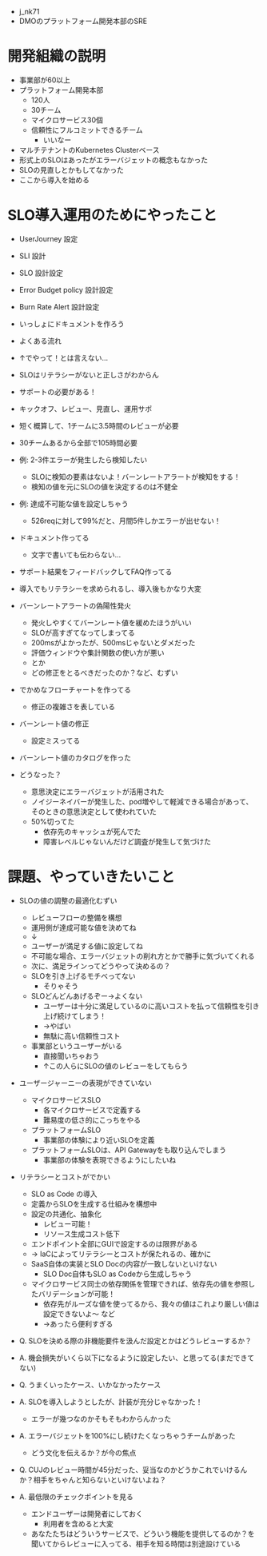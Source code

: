 - j_nk71
- DMOのプラットフォーム開発本部のSRE
# 開発組織の説明

- 事業部が60以上
- プラットフォーム開発本部
    - 120人
    - 30チーム
    - マイクロサービス30個
    - 信頼性にフルコミットできるチーム
        - いいなー
- マルチテナントのKubernetes Clusterベース
- 形式上のSLOはあったがエラーバジェットの概念もなかった
- SLOの見直しとかもしてなかった
- ここから導入を始める

# SLO導入運用のためにやったこと

- UserJourney 設定
- SLI 設計
- SLO 設計設定
- Error Budget policy 設計設定
- Burn Rate Alert 設計設定
- いっしょにドキュメントを作ろう
- よくある流れ

- ↑でやって！とは言えない...
- SLOはリテラシーがないと正しさがわからん
- サポートの必要がある！
- キックオフ、レビュー、見直し、運用サポ

- 短く概算して、1チームに3.5時間のレビューが必要
- 30チームあるから全部で105時間必要


- 例: 2-3件エラーが発生したら検知したい
    - SLOに検知の要素はないよ！バーンレートアラートが検知をする！
    - 検知の値を元にSLOの値を決定するのは不健全
- 例: 達成不可能な値を設定しちゃう
    - 526reqに対して99%だと、月間5件しかエラーが出せない！

- ドキュメント作ってる
    - 文字で書いても伝わらない...
- サポート結果をフィードバックしてFAQ作ってる
- 導入でもリテラシーを求められるし、導入後もかなり大変
- バーンレートアラートの偽陽性発火
    - 発火しやすくてバーンレート値を緩めたほうがいい
    - SLOが高すぎてなってしまってる
    - 200msがよかったが、500msじゃないとダメだった
    - 評価ウィンドウや集計関数の使い方が悪い
    - とか
    - どの修正をとるべきだったのか？など、むずい
- でかめなフローチャートを作ってる
    - 修正の複雑さを表している
- バーンレート値の修正
    - 設定ミスってる
- バーンレート値のカタログを作った
- どうなった？
    - 意思決定にエラーバジェットが活用された
    - ノイジーネイバーが発生した、pod増やして軽減できる場合があって、そのときの意思決定として使われていた
    - 50%切ってた
        - 依存先のキャッシュが死んでた
        - 障害レベルじゃないんだけど調査が発生して気づけた

# 課題、やっていきたいこと

- SLOの値の調整の最適化むずい
    - レビューフローの整備を構想
    - 運用側が達成可能な値を決めてね
    - ↓
    - ユーザーが満足する値に設定してね
    - 不可能な場合、エラーバジェットの削れ方とかで勝手に気づいてくれる
    - 次に、満足ラインってどうやって決めるの？
    - SLOを引き上げるモチベってない
        - そりゃそう
    - SLOどんどんあげるぞー→よくない
        - ユーザーは十分に満足しているのに高いコストを払って信頼性を引き上げ続けてしまう！
        - →やばい
        - 無駄に高い信頼性コスト
    - 事業部というユーザーがいる
        - 直接聞いちゃおう
        - ↑この人らにSLOの値のレビューをしてもらう
- ユーザージャーニーの表現ができていない
    - マイクロサービスSLO
        - 各マイクロサービスで定義する
        - 難易度の低さ的にこっちをやる
    - プラットフォームSLO
        - 事業部の体験により近いSLOを定義
    - プラットフォームSLOは、API Gatewayをも取り込んでしまう
        - 事業部の体験を表現できるようにしたいね
- リテラシーとコストがでかい
    - SLO as Code の導入
    - 定義からSLOを生成する仕組みを構想中
    - 設定の共通化、抽象化
        - レビュー可能！
        - リソース生成コスト低下
    - エンドポイント全部にGUIで設定するのは限界がある
    - → IaCによってリテラシーとコストが保たれるの、確かに
    - SaaS自体の実装とSLO Docの内容が一致しないといけない
        - SLO Doc自体もSLO as Codeから生成しちゃう
    - マイクロサービス同士の依存関係を管理できれば、依存先の値を参照したバリデーションが可能！
        - 依存先がルーズな値を使ってるから、我々の値はこれより厳しい値は設定できないよ〜 など
        - →あったら便利すぎる

- Q. SLOを決める際の非機能要件を汲んだ設定とかはどうレビューするか？
- A. 機会損失がいくら以下になるように設定したい、と思ってる(まだできてない)
- Q. うまくいったケース、いかなかったケース
- A. SLOを導入しようとしたが、計装が充分じゃなかった！
    - エラーが幾つなのかそもそもわからんかった
- A. エラーバジェットを100%にし続けたくなっちゃうチームがあった
    - どう文化を伝えるか？が今の焦点
- Q. CUJのレビュー時間が45分だった、妥当なのかどうかこれでいけるんか？相手をちゃんと知らないといけないよね？
- A. 最低限のチェックポイントを見る
    - エンドユーザーは開発者にしておく
        - 利用者を含めると大変
    - あなたたちはどういうサービスで、どういう機能を提供してるのか？を聞いてからレビューに入ってる、相手を知る時間は別途設けている
